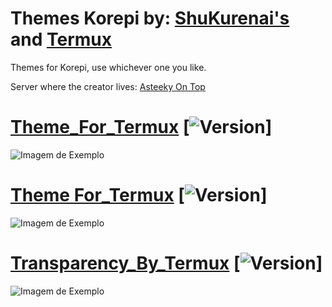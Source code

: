 # Themes Korepi by: [ShuKurenai's](https://github.com/ShuShuzinhuu) and [Termux](https://github.com/termuxcay)

Themes for Korepi, use whichever one you like.





Server where the creator lives: [Asteeky On Top](https://discord.gg/asteeky)

# [Theme_For_Termux](https://github.com/ShuShuzinhuu/themeskorepi/releases/tag/Korepi) [![Version](https://img.shields.io/badge/version-0.1-blue.svg)]
![Imagem de Exemplo](https://cdn.discordapp.com/attachments/1133585951592026183/1143247397519118366/image.png)


# [Theme For_Termux](https://github.com/ShuShuzinhuu/themeskorepi/releases/tag/Korepe) [![Version](https://img.shields.io/badge/version-Transparency0.1-blue.svg)]
![Imagem de Exemplo](https://github.com/ShuShuzinhuu/themesasteeky/assets/122953688/c9f932ec-2acf-4104-89ae-31bf65997799)

# [Transparency_By_Termux](https://github.com/ShuShuzinhuu/themeskorepi/releases/tag/Theme) [![Version](https://img.shields.io/badge/version-2.0-blue.svg)]
![Imagem de Exemplo](https://github.com/ShuShuzinhuu/themesasteeky/assets/122953688/0675f754-1132-4cc5-b557-a089c19eb63a)



